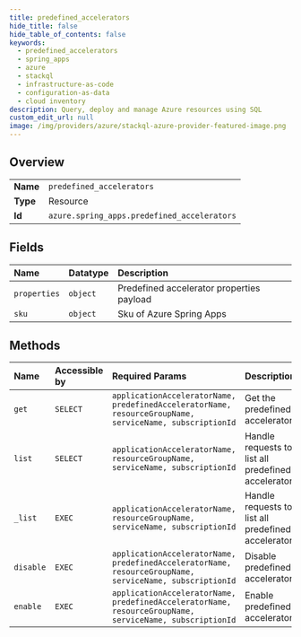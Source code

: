 ```yaml
---
title: predefined_accelerators
hide_title: false
hide_table_of_contents: false
keywords:
  - predefined_accelerators
  - spring_apps
  - azure    
  - stackql
  - infrastructure-as-code
  - configuration-as-data
  - cloud inventory
description: Query, deploy and manage Azure resources using SQL
custom_edit_url: null
image: /img/providers/azure/stackql-azure-provider-featured-image.png
---
```

  
    

## Overview
<table><tbody>
<tr><td><b>Name</b></td><td><code>predefined_accelerators</code></td></tr>
<tr><td><b>Type</b></td><td>Resource</td></tr>
<tr><td><b>Id</b></td><td><code>azure.spring_apps.predefined_accelerators</code></td></tr>
</tbody></table>

## Fields
| Name | Datatype | Description |
|:-----|:---------|:------------|
| `properties` | `object` | Predefined accelerator properties payload |
| `sku` | `object` | Sku of Azure Spring Apps |
## Methods
| Name | Accessible by | Required Params | Description |
|:-----|:--------------|:----------------|:------------|
| `get` | `SELECT` | `applicationAcceleratorName, predefinedAcceleratorName, resourceGroupName, serviceName, subscriptionId` | Get the predefined accelerator. |
| `list` | `SELECT` | `applicationAcceleratorName, resourceGroupName, serviceName, subscriptionId` | Handle requests to list all predefined accelerators. |
| `_list` | `EXEC` | `applicationAcceleratorName, resourceGroupName, serviceName, subscriptionId` | Handle requests to list all predefined accelerators. |
| `disable` | `EXEC` | `applicationAcceleratorName, predefinedAcceleratorName, resourceGroupName, serviceName, subscriptionId` | Disable predefined accelerator. |
| `enable` | `EXEC` | `applicationAcceleratorName, predefinedAcceleratorName, resourceGroupName, serviceName, subscriptionId` | Enable predefined accelerator. |
